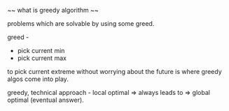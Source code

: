 ~~ what is greedy algorithm ~~

problems which are solvable by using some greed.

greed -
- pick current min
- pick current max

to pick current extreme without worrying about the future is where greedy algos come into play.


greedy, technical approach -
local optimal => always leads to => global optimal (eventual answer).
